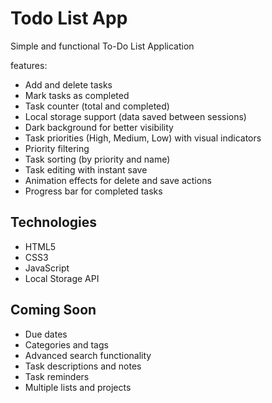 # Todo List App

Simple and functional To-Do List Application

features:
- Add and delete tasks
- Mark tasks as completed
- Task counter (total and completed)
- Local storage support (data saved between sessions)
- Dark background for better visibility
- Task priorities (High, Medium, Low) with visual indicators
- Priority filtering
- Task sorting (by priority and name)
- Task editing with instant save
- Animation effects for delete and save actions
- Progress bar for completed tasks

## Technologies
- HTML5
- CSS3
- JavaScript
- Local Storage API

## Coming Soon
- Due dates
- Categories and tags
- Advanced search functionality
- Task descriptions and notes
- Task reminders
- Multiple lists and projects